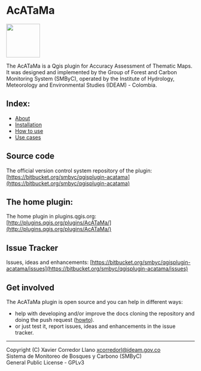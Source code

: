 # AcATaMa

<img src="../img/favicon.png" width="90px">

The AcATaMa is a Qgis plugin for Accuracy Assessment of Thematic Maps. It was designed and implemented by the Group of Forest and Carbon Monitoring System (SMByC), operated by the Institute of Hydrology, Meteorology and Environmental Studies (IDEAM) - Colombia.

## Index:
- [About](about.md)
- [Installation](installation.md)
- [How to use](how_to_use.md)
- [Use cases](use_cases.md)

## Source code

The official version control system repository of the plugin:
[https://bitbucket.org/smbyc/qgisplugin-acatama](https://bitbucket.org/smbyc/qgisplugin-acatama)

## The home plugin:

The home plugin in plugins.qgis.org: [http://plugins.qgis.org/plugins/AcATaMa/](http://plugins.qgis.org/plugins/AcATaMa/)

## Issue Tracker

Issues, ideas and enhancements: [https://bitbucket.org/smbyc/qgisplugin-acatama/issues](https://bitbucket.org/smbyc/qgisplugin-acatama/issues)

## Get involved

The AcATaMa plugin is open source and you can help in different ways:

* help with developing and/or improve the docs cloning the repository and doing the push request ([howto](https://confluence.atlassian.com/bitbucket/fork-a-teammate-s-repository-774243391.html)).
* or just test it, report issues, ideas and enhancements in the issue tracker.

***

Copyright (C) Xavier Corredor Llano <xcorredorl@ideam.gov.co>  
Sistema de Monitoreo de Bosques y Carbono (SMByC)  
General Public License - GPLv3
